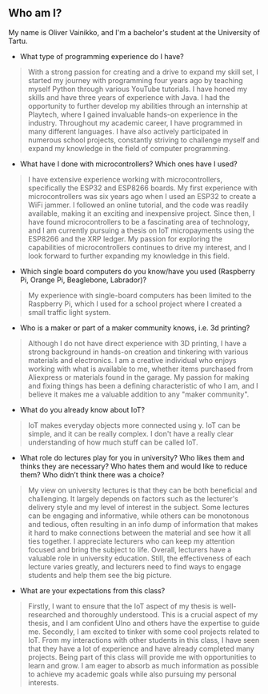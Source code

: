 ## Who am I?

My name is Oliver Vainikko, and I'm a bachelor's student at the University of Tartu.

- What type of programming experience do I have?

>With a strong passion for creating and a drive to expand my skill set, I started my journey with programming four years ago by teaching myself Python through various YouTube tutorials. I have honed my skills and have three years of experience with Java. I had the opportunity to further develop my abilities through an internship at Playtech, where I gained invaluable hands-on experience in the industry. Throughout my academic career, I have programmed in many different languages. I have also actively participated in numerous school projects, constantly striving to challenge myself and expand my knowledge in the field of computer programming.

- What have I done with microcontrollers? Which ones have I used?
>I have extensive experience working with microcontrollers, specifically the ESP32 and ESP8266 boards. My first experience with microcontrollers was six years ago when I used an ESP32 to create a WiFi jammer. I followed an online tutorial, and the code was readily available, making it an exciting and inexpensive project. Since then, I have found microcontrollers to be a fascinating area of technology, and I am currently pursuing a thesis on IoT micropayments using the ESP8266 and the XRP ledger. My passion for exploring the capabilities of microcontrollers continues to drive my interest, and I look forward to further expanding my knowledge in this field.

- Which single board computers do you know/have you used
 (Raspberry Pi, Orange Pi, Beaglebone, Labrador)?

>My experience with single-board computers has been limited to the Raspberry Pi, which I used for a school project where I created a small traffic light system.

- Who is a maker or part of a maker community knows, i.e. 3d printing?

>Although I do not have direct experience with 3D printing, I have a strong background in hands-on creation and tinkering with various materials and electronics. I am a creative individual who enjoys working with what is available to me, whether items purchased from Aliexpress or materials found in the garage. My passion for making and fixing things has been a defining characteristic of who I am, and I believe it makes me a valuable addition to any "maker community".

- What do you already know about IoT?

>IoT makes everyday objects more connected using y. IoT can be simple, and it can be really complex. I don't have a really clear understanding of how much stuff can be called IoT.

- What role do lectures play for you in university?
 Who likes them and thinks they are necessary?
 Who hates them and would like to reduce them?
 Who didn’t think there was a choice?

>My view on university lectures is that they can be both beneficial and challenging. It largely depends on factors such as the lecturer's delivery style and my level of interest in the subject. Some lectures can be engaging and informative, while others can be monotonous and tedious, often resulting in an info dump of information that makes it hard to make connections between the material and see how it all ties together. I appreciate lecturers who can keep my attention focused and bring the subject to life. Overall, lecturers have a valuable role in university education. Still, the effectiveness of each lecture varies greatly, and lecturers need to find ways to engage students and help them see the big picture.
 
- What are your expectations from this class?

>Firstly, I want to ensure that the IoT aspect of my thesis is well-researched and thoroughly understood. This is a crucial aspect of my thesis, and I am confident Ulno and others have the expertise to guide me. Secondly, I am excited to tinker with some cool projects related to IoT. From my interactions with other students in this class, I have seen that they have a lot of experience and have already completed many projects. Being part of this class will provide me with opportunities to learn and grow. I am eager to absorb as much information as possible to achieve my academic goals while also pursuing my personal interests.

